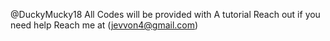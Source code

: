  @DuckyMucky18
All Codes will be provided with
A tutorial Reach out if you need help
Reach me at (jevvon4@gmail.com)
